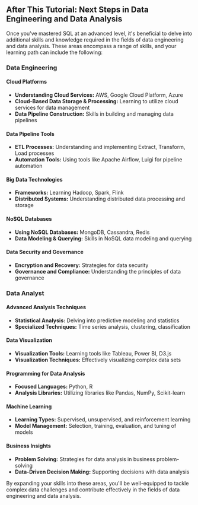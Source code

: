 
## After This Tutorial: Next Steps in Data Engineering and Data Analysis

Once you've mastered SQL at an advanced level, it's beneficial to delve into additional skills and knowledge required in the fields of data engineering and data analysis. These areas encompass a range of skills, and your learning path can include the following:

### Data Engineering

#### Cloud Platforms
- **Understanding Cloud Services:** AWS, Google Cloud Platform, Azure
- **Cloud-Based Data Storage & Processing:** Learning to utilize cloud services for data management
- **Data Pipeline Construction:** Skills in building and managing data pipelines

#### Data Pipeline Tools
- **ETL Processes:** Understanding and implementing Extract, Transform, Load processes
- **Automation Tools:** Using tools like Apache Airflow, Luigi for pipeline automation

#### Big Data Technologies
- **Frameworks:** Learning Hadoop, Spark, Flink
- **Distributed Systems:** Understanding distributed data processing and storage

#### NoSQL Databases
- **Using NoSQL Databases:** MongoDB, Cassandra, Redis
- **Data Modeling & Querying:** Skills in NoSQL data modeling and querying

#### Data Security and Governance
- **Encryption and Recovery:** Strategies for data security
- **Governance and Compliance:** Understanding the principles of data governance

### Data Analyst

#### Advanced Analysis Techniques
- **Statistical Analysis:** Delving into predictive modeling and statistics
- **Specialized Techniques:** Time series analysis, clustering, classification

#### Data Visualization
- **Visualization Tools:** Learning tools like Tableau, Power BI, D3.js
- **Visualization Techniques:** Effectively visualizing complex data sets

#### Programming for Data Analysis
- **Focused Languages:** Python, R
- **Analysis Libraries:** Utilizing libraries like Pandas, NumPy, Scikit-learn

#### Machine Learning
- **Learning Types:** Supervised, unsupervised, and reinforcement learning
- **Model Management:** Selection, training, evaluation, and tuning of models

#### Business Insights
- **Problem Solving:** Strategies for data analysis in business problem-solving
- **Data-Driven Decision Making:** Supporting decisions with data analysis

By expanding your skills into these areas, you'll be well-equipped to tackle complex data challenges and contribute effectively in the fields of data engineering and data analysis.

